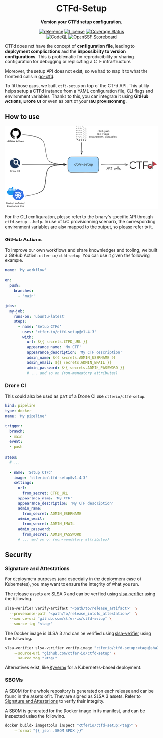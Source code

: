 <div align="center">
  <h1>CTFd-Setup</h1>
  <p><b>Version your CTFd setup configuration.</b><p>
  <a href="https://pkg.go.dev/github.com/ctfer-io/ctfd-setup"><img src="https://shields.io/badge/-reference-blue?logo=go&style=for-the-badge" alt="reference"></a>
  <a href=""><img src="https://img.shields.io/github/license/ctfer-io/ctfd-setup?style=for-the-badge" alt="License"></a>
  <a href="https://coveralls.io/github/ctfer-io/ctfd-setup?branch=main"><img src="https://img.shields.io/coverallsCoverage/github/ctfer-io/ctfd-setup?style=for-the-badge" alt="Coverage Status"></a>
	<br>
	<a href="https://github.com/ctfer-io/ctfd-setup/actions/workflows/codeql-analysis.yaml"><img src="https://img.shields.io/github/actions/workflow/status/ctfer-io/ctfd-setup/codeql-analysis.yaml?style=for-the-badge&label=CodeQL" alt="CodeQL"></a>
    <a href="https://securityscorecards.dev/viewer/?uri=github.com/ctfer-io/ctfd-setup"><img src="https://img.shields.io/ossf-scorecard/github.com/ctfer-io/ctfd-setup?label=openssf%20scorecard&style=for-the-badge" alt="OpenSSF Scoreboard"></a>
</div>

CTFd does not have the concept of **configuration file**, leading to **deployment complications** and the **impossibility to version configurations**.
This is problematic for reproducibility or sharing configuration for debugging or replicating a CTF infrastructure.

Moreover, the setup API does not exist, so we had to map it to what the frontend calls in [go-ctfd](https://github.com/ctfer-io/go-ctfd/blob/main/api/setup.go).

To fit those gaps, we built `ctfd-setup` on top of the CTFd API. This utility helps setup a CTFd instance from a YAML configuration file, CLI flags and environment variables.
Thanks to this, you can integrate it using **GitHub Actions**, **Drone CI** or even as part of your **IaC provisionning**.

## How to use

<div align="center">
    <img src="res/how-to-use.excalidraw.png" alt="ctfd-setup utility used in GitHub Actions, Drone CI and Docker and Kubernetes initial container" width="800px">
</div>

For the CLI configuration, please refer to the binary's specific API through `ctfd-setup --help`.
In use of IaC provisionning scenario, the corresponding environment variables are also mapped to the output, so please refer to it.

### GitHub Actions

To improve our own workflows and share knownledges and tooling, we built a GitHub Action: `ctfer-io/ctfd-setup`.
You can use it given the following example.

```yaml
name: 'My workflow'

on:
  push:
    branches:
      - 'main'

jobs:
  my-job:
    runs-on: 'ubuntu-latest'
    steps:
      - name: 'Setup CTFd'
        uses: 'ctfer-io/ctfd-setup@v1.4.3'
        with:
          url: ${{ secrets.CTFD_URL }}
          appearance_name: 'My CTF'
          appearance_description: 'My CTF description'
          admin_name: ${{ secrets.ADMIN_USERNAME }}
          admin_email: ${{ secrets.ADMIN_EMAIL }}
          admin_password: ${{ secrets.ADMIN_PASSWORD }}
          # ... and so on (non-mandatory attributes)
```

### Drone CI

This could also be used as part of a Drone CI use `ctferio/ctfd-setup`.

```yaml
kind: pipeline
type: docker
name: 'My pipeline'

trigger:
  branch:
  - main
  event:
  - push

steps:
  # ...

  - name: 'Setup CTFd'
    image: 'ctferio/ctfd-setup@v1.4.3'
    settings:
      url:
        from_secret: CTFD_URL
      appearance_name: 'My CTF'
      appearance_description: 'My CTF description'
      admin_name:
        from_secret: ADMIN_USERNAME
      admin_email:
        from_secret: ADMIN_EMAIL
      admin_password:
        from_secret: ADMIN_PASSWORD
      # ... and so on (non-mandatory attributes)
```

## Security

### Signature and Attestations

For deployment purposes (and especially in the deployment case of Kubernetes), you may want to ensure the integrity of what you run.

The release assets are SLSA 3 and can be verified using [slsa-verifier](https://github.com/slsa-framework/slsa-verifier) using the following.

```bash
slsa-verifier verify-artifact "<path/to/release_artifact>"  \
  --provenance-path "<path/to/release_intoto_attestation>"  \
  --source-uri "github.com/ctfer-io/ctfd-setup" \
  --source-tag "<tag>"
```

The Docker image is SLSA 3 and can be verified using [slsa-verifier](https://github.com/slsa-framework/slsa-verifier) using the following.

```bash
slsa-verifier slsa-verifier verify-image "ctferio/ctfd-setup:<tag>@sha256:<digest>" \
    --source-uri "github.com/ctfer-io/ctfd-setup" \
    --source-tag "<tag>"
```

Alternatives exist, like [Kyverno](https://kyverno.io/) for a Kubernetes-based deployment.

### SBOMs

A SBOM for the whole repository is generated on each release and can be found in the assets of it.
They are signed as SLSA 3 assets. Refer to [Signature and Attestations](#signature-and-attestations) to verify their integrity.

A SBOM is generated for the Docker image in its manifest, and can be inspected using the following.

```bash
docker buildx imagetools inspect "ctferio/ctfd-setup:<tag>" \
    --format "{{ json .SBOM.SPDX }}"
```
